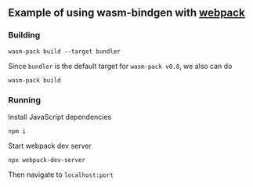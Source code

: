 ## Example of using wasm-bindgen with [webpack](https://webpack.js.org/)

### Building

```
wasm-pack build --target bundler
```

Since `bundler` is the default target for `wasm-pack v0.8`,
we also can do

```
wasm-pack build
```

### Running

Install JavaScript dependencies

```
npm i
```

Start webpack dev server

```
npx webpack-dev-server
```

Then navigate to `localhost:port`
